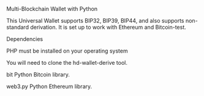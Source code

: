 Multi-Blockchain Wallet with Python


This Universal Wallet supports BIP32, BIP39, BIP44, and also supports non-standard derivation. It is set up to work with Ethereum and Bitcoin-test.


Dependencies

PHP must be installed on your operating system 

You will need to clone the hd-wallet-derive tool.

bit Python Bitcoin library.

web3.py Python Ethereum library.